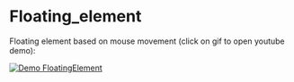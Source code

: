 # Floating_element

Floating element based on mouse movement (click on gif to open youtube demo): 

[![Demo FloatingElement](https://user-images.githubusercontent.com/62817753/205156148-c520b50f-211f-45bf-8565-b5fde18dd178.gif)](https://youtu.be/wl2IT_bmcec)
